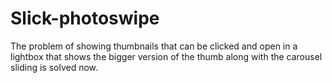 # Slick-photoswipe
 The problem of showing thumbnails that can be clicked and open in a lightbox that shows the bigger version of the thumb along with the carousel sliding is solved now.
